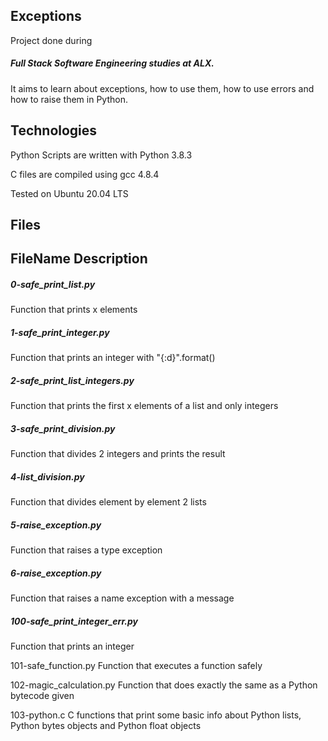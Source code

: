 <h2>Exceptions</h2>

Project done during <h5>Full Stack Software Engineering studies at ALX.</h5> It aims to learn about exceptions, how to use them, how to use errors and how to raise them in Python.



<h2>Technologies</h2>

Python Scripts are written with Python 3.8.3

C files are compiled using gcc 4.8.4

Tested on Ubuntu 20.04 LTS

<h2>Files</h2>

<h2>FileName	Description</h2>

<h5>0-safe_print_list.py</h5>	Function that prints x elements

<h5>1-safe_print_integer.py</h5>		Function that prints an integer with "{:d}".format()

<h5>2-safe_print_list_integers.py</h5>		Function that prints the first x elements of a list and only integers

<h5>3-safe_print_division.py</h5>		Function that divides 2 integers and prints the result

<h5>4-list_division.py</h5>		Function that divides element by element 2 lists

<h5>5-raise_exception.py</h5>		Function that raises a type exception

<h5>6-raise_exception.py</h5>		Function that raises a name exception with a message

<h5>100-safe_print_integer_err.py</h5>		Function that prints an integer

101-safe_function.py	Function that executes a function safely

102-magic_calculation.py	Function that does exactly the same as a Python bytecode given

103-python.c	C functions that print some basic info about Python lists, Python bytes objects and Python float objects
